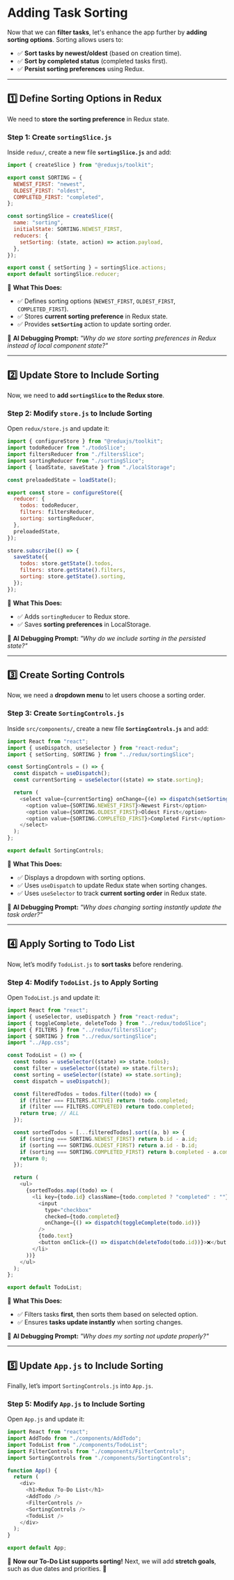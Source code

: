 # **Adding Task Sorting**

Now that we can **filter tasks**, let's enhance the app further by **adding sorting options**. Sorting allows users to:
- ✅ **Sort tasks by newest/oldest** (based on creation time).  
- ✅ **Sort by completed status** (completed tasks first).  
- ✅ **Persist sorting preferences** using Redux.  

---

## **1️⃣ Define Sorting Options in Redux**
We need to **store the sorting preference** in Redux state.

### **Step 1: Create `sortingSlice.js`**
Inside `redux/`, create a new file **`sortingSlice.js`** and add:

```js
import { createSlice } from "@reduxjs/toolkit";

export const SORTING = {
  NEWEST_FIRST: "newest",
  OLDEST_FIRST: "oldest",
  COMPLETED_FIRST: "completed",
};

const sortingSlice = createSlice({
  name: "sorting",
  initialState: SORTING.NEWEST_FIRST,
  reducers: {
    setSorting: (state, action) => action.payload,
  },
});

export const { setSorting } = sortingSlice.actions;
export default sortingSlice.reducer;
```

📌 **What This Does:**  
- ✅ Defines sorting options (`NEWEST_FIRST`, `OLDEST_FIRST`, `COMPLETED_FIRST`).  
- ✅ Stores **current sorting preference** in Redux state.  
- ✅ Provides **`setSorting`** action to update sorting order.  

📌 **AI Debugging Prompt:** *"Why do we store sorting preferences in Redux instead of local component state?"*

---

## **2️⃣ Update Store to Include Sorting**
Now, we need to **add `sortingSlice` to the Redux store**.

### **Step 2: Modify `store.js` to Include Sorting**
Open `redux/store.js` and update it:

```js
import { configureStore } from "@reduxjs/toolkit";
import todoReducer from "./todoSlice";
import filtersReducer from "./filtersSlice";
import sortingReducer from "./sortingSlice";
import { loadState, saveState } from "./localStorage";

const preloadedState = loadState();

export const store = configureStore({
  reducer: {
    todos: todoReducer,
    filters: filtersReducer,
    sorting: sortingReducer,
  },
  preloadedState,
});

store.subscribe(() => {
  saveState({
    todos: store.getState().todos,
    filters: store.getState().filters,
    sorting: store.getState().sorting,
  });
});
```

📌 **What This Does:**  
- ✅ Adds `sortingReducer` to Redux store.  
- ✅ Saves **sorting preferences** in LocalStorage.  

📌 **AI Debugging Prompt:** *"Why do we include sorting in the persisted state?"*

---

## **3️⃣ Create Sorting Controls**
Now, we need a **dropdown menu** to let users choose a sorting order.

### **Step 3: Create `SortingControls.js`**
Inside `src/components/`, create a new file **`SortingControls.js`** and add:

```js
import React from "react";
import { useDispatch, useSelector } from "react-redux";
import { setSorting, SORTING } from "../redux/sortingSlice";

const SortingControls = () => {
  const dispatch = useDispatch();
  const currentSorting = useSelector((state) => state.sorting);

  return (
    <select value={currentSorting} onChange={(e) => dispatch(setSorting(e.target.value))}>
      <option value={SORTING.NEWEST_FIRST}>Newest First</option>
      <option value={SORTING.OLDEST_FIRST}>Oldest First</option>
      <option value={SORTING.COMPLETED_FIRST}>Completed First</option>
    </select>
  );
};

export default SortingControls;
```

📌 **What This Does:**  
- ✅ Displays a dropdown with sorting options.  
- ✅ Uses `useDispatch` to update Redux state when sorting changes.  
- ✅ Uses `useSelector` to track **current sorting order** in Redux state.  

📌 **AI Debugging Prompt:** *"Why does changing sorting instantly update the task order?"*

---

## **4️⃣ Apply Sorting to Todo List**
Now, let’s modify `TodoList.js` to **sort tasks** before rendering.

### **Step 4: Modify `TodoList.js` to Apply Sorting**
Open `TodoList.js` and update it:

```js
import React from "react";
import { useSelector, useDispatch } from "react-redux";
import { toggleComplete, deleteTodo } from "../redux/todoSlice";
import { FILTERS } from "../redux/filtersSlice";
import { SORTING } from "../redux/sortingSlice";
import "../App.css";

const TodoList = () => {
  const todos = useSelector((state) => state.todos);
  const filter = useSelector((state) => state.filters);
  const sorting = useSelector((state) => state.sorting);
  const dispatch = useDispatch();

  const filteredTodos = todos.filter((todo) => {
    if (filter === FILTERS.ACTIVE) return !todo.completed;
    if (filter === FILTERS.COMPLETED) return todo.completed;
    return true; // ALL
  });

  const sortedTodos = [...filteredTodos].sort((a, b) => {
    if (sorting === SORTING.NEWEST_FIRST) return b.id - a.id;
    if (sorting === SORTING.OLDEST_FIRST) return a.id - b.id;
    if (sorting === SORTING.COMPLETED_FIRST) return b.completed - a.completed;
    return 0;
  });

  return (
    <ul>
      {sortedTodos.map((todo) => (
        <li key={todo.id} className={todo.completed ? "completed" : ""}>
          <input
            type="checkbox"
            checked={todo.completed}
            onChange={() => dispatch(toggleComplete(todo.id))}
          />
          {todo.text}
          <button onClick={() => dispatch(deleteTodo(todo.id))}>❌</button>
        </li>
      ))}
    </ul>
  );
};

export default TodoList;
```

📌 **What This Does:**  
- ✅ Filters tasks **first**, then sorts them based on selected option.  
- ✅ Ensures **tasks update instantly** when sorting changes.  

📌 **AI Debugging Prompt:** *"Why does my sorting not update properly?"*

---

## **5️⃣ Update `App.js` to Include Sorting**
Finally, let’s import `SortingControls.js` into `App.js`.

### **Step 5: Modify `App.js` to Include Sorting**
Open `App.js` and update it:

```js
import React from "react";
import AddTodo from "./components/AddTodo";
import TodoList from "./components/TodoList";
import FilterControls from "./components/FilterControls";
import SortingControls from "./components/SortingControls";

function App() {
  return (
    <div>
      <h1>Redux To-Do List</h1>
      <AddTodo />
      <FilterControls />
      <SortingControls />
      <TodoList />
    </div>
  );
}

export default App;
```

🚀 **Now our To-Do List supports sorting!** Next, we will add **stretch goals**, such as due dates and priorities. 🚀